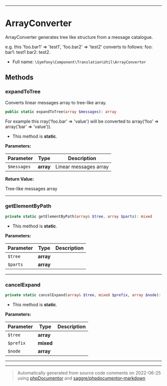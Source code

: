 ***

# ArrayConverter

ArrayConverter generates tree like structure from a message catalogue.

e.g. this
  'foo.bar1' => 'test1',
  'foo.bar2' => 'test2'
converts to follows:
  foo:
    bar1: test1
    bar2: test2.

* Full name: `\Symfony\Component\Translation\Util\ArrayConverter`




## Methods


### expandToTree

Converts linear messages array to tree-like array.

```php
public static expandToTree(array $messages): array
```

For example this rray('foo.bar' => 'value') will be converted to array('foo' => array('bar' => 'value')).

* This method is **static**.




**Parameters:**

| Parameter | Type | Description |
|-----------|------|-------------|
| `$messages` | **array** | Linear messages array |


**Return Value:**

Tree-like messages array



***

### getElementByPath



```php
private static getElementByPath(array& $tree, array $parts): mixed
```



* This method is **static**.




**Parameters:**

| Parameter | Type | Description |
|-----------|------|-------------|
| `$tree` | **array** |  |
| `$parts` | **array** |  |




***

### cancelExpand



```php
private static cancelExpand(array& $tree, mixed $prefix, array $node): mixed
```



* This method is **static**.




**Parameters:**

| Parameter | Type | Description |
|-----------|------|-------------|
| `$tree` | **array** |  |
| `$prefix` | **mixed** |  |
| `$node` | **array** |  |




***


***
> Automatically generated from source code comments on 2022-06-25 using [phpDocumentor](http://www.phpdoc.org/) and [saggre/phpdocumentor-markdown](https://github.com/Saggre/phpDocumentor-markdown)
